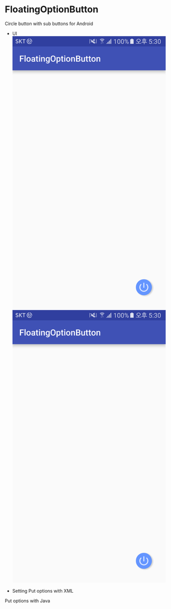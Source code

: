 # FloatingOptionButton
Circle button with sub buttons for Android

- UI
![Not Open](fob.png)
![Open](fob.png)

- Setting
Put options with XML

Put options with Java
